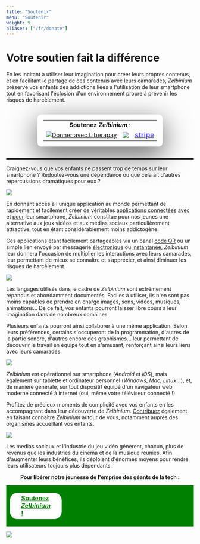 ```yaml
---
title: "Soutenir"
menu: "Soutenir"
weight: 9
aliases: ["/fr/donate"]
---
```


<!--
  Si URL modifiée, mettre à jour raccourci 'kfn7b7xw'.
-->

# Votre soutien fait la différence

<!--
![](./CrowdfundingAnimation.gif)

<br/>
-->

En les incitant à utiliser leur imagination pour créer leurs propres contenus, et en facilitant le partage de ces contenus avec leurs camarades, *Zelbinium* préserve vos enfants des addictions liées à l'utilisation de leur smartphone tout en favorisant l'éclosion d'un environnement propre à prévenir les risques de harcèlement.

<br/>

<span id="support"/>

<div>
  <table style="padding: 15px; border-radius: 10px; box-shadow: rgba(0, 0, 0, 0.56) 0px 22px 70px 4px;width: fit-content; margin: auto;">
    <tr>
      <td colspan="3" style="border: none; text-align: center; vertical-align: center;">
        <span style="white-space: no-wrap; width: 100%;"><b>Soutenez <em>Zelbinium</em></b> :</span> 
      </td>
    </tr>
    <tr>
      <td>
        <script src="https://liberapay.com/Epeios/widgets/button.js"></script>
        <noscript>
          <a href="https://liberapay.com/Epeios/donate">
          <img alt="Donner avec Liberapay" src="https://liberapay.com/assets/widgets/donate.svg">
        </noscript>
        </a>
      </td>
      <td style="vertical-align: middle;">
        <a style="display: flex;" href="https://github.com/sponsors/epeios-q37">
          <img style="margin: initial;" src="https://img.shields.io/static/v1?label=Sponsor&message=%E2%9D%A4&logo=GitHub"></img>
        </a>
      </td>
      <td>
        <a href="https://donate.stripe.com/7sIcOq9Cm7sc5RS000">
          <span style="font-family: sans-serif; font-size: larger; font-weight: bold; color: #635bff;">stripe</span>
        </a>
      </td>
      <!--td style="vertical-align: middle;">
        <a style="display: flex;" href="https://www.kisskissbankbank.com/fr/projects/zelbinium">
          <img style="max-height: 30px;" src="./KissKissBankBank.png"></img>
        </a>
      </td-->
    </tr>
  </table>
</div>

<br/>

<hr style="height: 5px;"/>

Craignez-vous que vos enfants ne passent trop de temps sur leur smartphone ? Redoutez-vous une dépendance ou que cela ait d'autres répercussions dramatiques pour eux ?

![](./Cyberharcelement.jpeg)

En donnant accès à l'unique application au monde permettant de rapidement et facilement créer de véritables [applications connectées](https://fr.wikipedia.org/wiki/Application_web) <u>avec</u> et <u>pour</u> leur smartphone, *Zelbinium* constitue pour nos jeunes une alternative aux jeux vidéos et aux médias sociaux particulièrement attractive, tout en étant considérablement moins addictogène.

Ces applications étant facilement partageables via un banal [code QR](https://fr.wikipedia.org/wiki/Code_QR) ou un simple lien envoyé par messagerie [électronique](https://fr.wikipedia.org/wiki/Courrier_%C3%A9lectronique) ou [instantanée](https://fr.wikipedia.org/wiki/Messagerie_instantan%C3%A9e), *Zelbinium* leur donnera l'occasion de multiplier les interactions avec leurs camarades, leur permettant de mieux se connaître et s’apprécier, et ainsi diminuer les risques de harcèlement.


![](./SafeSocialMedia.jpeg)

Les langages utilisés dans le cadre de *Zelbinium* sont extrêmement répandus et abondamment documentés. Faciles à utiliser, ils n'en sont pas moins capables de prendre en charge images, sons, vidéos, musiques, animations… De ce fait, vos enfants pourront laisser libre cours à leur imagination dans de nombreux domaines.

Plusieurs enfants pourront ainsi collaborer à une même application. Selon leurs préférences, certains s'occuperont de la programmation, d'autres de la partie sonore, d'autres encore des graphismes… leur permettant de découvrir le travail en équipe tout en s'amusant, renforçant ainsi leurs liens avec leurs camarades.

![](./Collaboration.jpeg)

*Zelbinium* est opérationnel sur smartphone (*Android* et *iOS*), mais également sur tablette et ordinateur personnel (*Windows*, *Mac*, *Linux*…), et, de manière générale, sur tout dispositif équipé d'un navigateur web moderne connecté à internet (oui, même votre téléviseur connecté !).

Profitez de précieux moments de complicité avec vos enfants en les accompagnant dans leur découverte de *Zelbinium*. [Contribuez](../contribute) également en faisant connaître *Zelbinium* autour de vous, notamment auprès des organismes accueillant vos enfants.

![](./Complicity.jpeg)

Les medias sociaux et l'industrie du jeu vidéo génèrent, chacun, plus de revenus que les industries du cinéma et de la musique réunies. Afin d'augmenter leurs bénéfices, ils déploient d'énormes moyens pour rendre leurs utilisateurs toujours plus dépendants.

<p>
  <center>
    <strong>Pour libérer notre jeunesse de l'emprise des géants de la tech :</strong>
  </center>
</p>

<div style="margin-bottom: 10px; background-color: green; font-size: larger; padding: 10px;">
  <span style="display: flex; width: 100;">
    <a style="margin: auto; background-color: white; color: green; border-radius: 20px; font-family: sans-serif; font-weight: bold; padding: 5px 30px; margin: 10px auto" href="#support">
      <span>Soutenez <em>Zelbinium</em> !</span>
    </a>
  </span>
</div>

[![](./Contribute.jpeg)](#support)


<!-- Helpers -->

<link rel="stylesheet" type="text/css" href="/support.css"/>
<script src="/support.js"></script>


